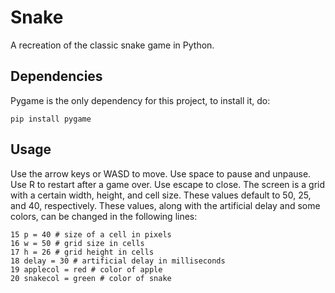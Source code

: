 # Snake
A recreation of the classic snake game in Python.

## Dependencies
Pygame is the only dependency for this project, to install it, do:
```
pip install pygame
```

## Usage
Use the arrow keys or WASD to move. Use space to pause and unpause. Use R to restart after a game over. Use escape to close.
The screen is a grid with a certain width, height, and cell size. These values default to 50, 25, and 40, respectively. These values, along with the artificial delay and some colors, can be changed in the following lines:
```
15 p = 40 # size of a cell in pixels
16 w = 50 # grid size in cells
17 h = 26 # grid height in cells
18 delay = 30 # artificial delay in milliseconds
19 applecol = red # color of apple
20 snakecol = green # color of snake
```

